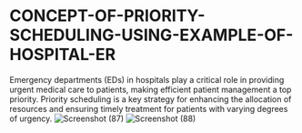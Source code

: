 # CONCEPT-OF-PRIORITY-SCHEDULING-USING-EXAMPLE-OF-HOSPITAL-ER
Emergency departments (EDs) in hospitals play a critical role in providing urgent medical care to patients, making efficient patient management a top priority. Priority scheduling is a key strategy for enhancing the allocation of resources and ensuring timely treatment for patients with varying degrees of urgency. 
![Screenshot (87)](https://github.com/ArihaVishant/CONCEPT-OF-PRIORITY-SCHEDULING-USING-EXAMPLE-OF-HOSPITAL-ER/assets/140800706/14855661-37a2-4c97-87d0-91c3daa827a9)
![Screenshot (88)](https://github.com/ArihaVishant/CONCEPT-OF-PRIORITY-SCHEDULING-USING-EXAMPLE-OF-HOSPITAL-ER/assets/140800706/0be164c1-a14d-4004-b5a7-5c214748f8c9)
